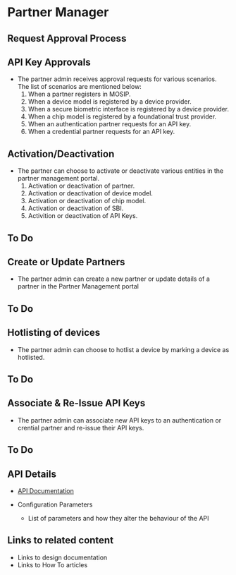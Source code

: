 
# Partner Manager

## Request Approval Process

## API Key Approvals
* The partner admin receives approval requests for various scenarios. The list of scenarios are mentioned below:
    1. When a partner registers in MOSIP.
    2. When a device model is registered by a device provider.
    3. When a secure biometric interface is registered by a device provider.
    4. When a chip model is registered by a foundational trust provider.
    5. When an authentication partner requests for an API key.
    6. When a credential partner requests for an API key.

## Activation/Deactivation
* The partner can choose to activate or deactivate various entities in the partner management portal.
    1. Activation or deactivation of partner.
    2. Activation or deactivation of device model.
    3. Activation or deactivation of chip model.
    4. Activation or deactivation of SBI.
    5. Activition or deactivation of API Keys.

## To Do
## Create or Update Partners
* The partner admin can create a new partner or update details of a partner in the Partner Management portal

## To Do
## Hotlisting of devices
* The partner admin can choose to hotlist a device by marking a device as hotlisted.

## To Do
## Associate & Re-Issue API Keys
* The partner admin can associate new API keys to an authentication or crential partner and re-issue their API keys.

## To Do
## API Details
 * [API Documentation](https://nayakrounak.gitbook.io/mosip-docs/v/1.2.0/modules/operations/partner-management/PMS-API-Documentation.md)

* Configuration Parameters
    * List of parameters and how they alter the behaviour of the API

## Links to related content
* Links to design documentation
* Links to How To articles


